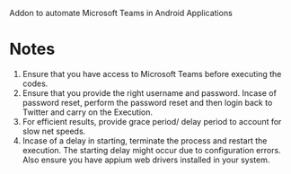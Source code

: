 Addon to automate Microsoft Teams in Android Applications

# Notes
1. Ensure that you have access to Microsoft Teams before executing the codes.
2. Ensure that you provide the right username and password. Incase of password reset, perform the password reset and then login back to Twitter and carry on the Execution.
3. For efficient results, provide grace period/ delay period to account for slow net speeds. 
4. Incase of a delay in starting, terminate the process and restart the execution. The starting delay might occur due to configuration errors. Also ensure you have appium web drivers installed in your system.
